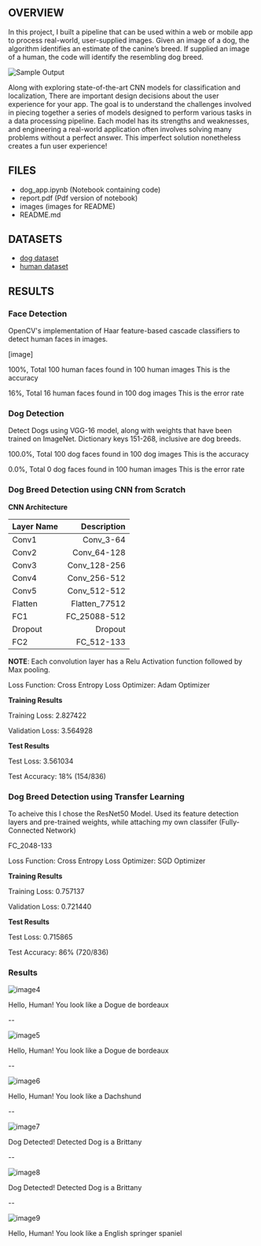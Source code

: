 [//]: # (Image References)

[image1]: ./images/sample_dog_output.png "Sample Output"
[image2]: ./images/vgg16_model.png "VGG-16 Model Layers"
[image3]: ./images/vgg16_model_draw.png "VGG16 Model Figure"
[image4]: ./images/img1.png "Result Image 1"
[image5]: ./images/img2.png "Result Image 2"
[image6]: ./images/img3.png "Result Image 3"
[image7]: ./images/img4.png "Result Image 4"
[image8]: ./images/img5.png "Result Image 5"
[image9]: ./images/img6.png "Result Image 6"


## OVERVIEW

In this project, I built a pipeline that can be used within a web or mobile app to process real-world, user-supplied images.  Given an image of a dog, the algorithm identifies an estimate of the canine’s breed.  If supplied an image of a human, the code will identify the resembling dog breed.  

![Sample Output][image1]

Along with exploring state-of-the-art CNN models for classification and localization, There are important design decisions about the user experience for your app.  The goal is to understand the challenges involved in piecing together a series of models designed to perform various tasks in a data processing pipeline.  Each model has its strengths and weaknesses, and engineering a real-world application often involves solving many problems without a perfect answer.  This imperfect solution nonetheless creates a fun user experience!

## FILES

- dog_app.ipynb (Notebook containing code)
- report.pdf (Pdf version of notebook)
- images (images for README)
- README.md

## DATASETS

- [dog dataset](https://s3-us-west-1.amazonaws.com/udacity-aind/dog-project/dogImages.zip)
- [human dataset](http://vis-www.cs.umass.edu/lfw/lfw.tgz)

## RESULTS

### Face Detection
OpenCV's implementation of Haar feature-based cascade classifiers to detect human faces in images.

[image]

100%, Total 100 human faces found in 100 human images
This is the accuracy

16%, Total 16 human faces found in 100 dog images
This is the error rate

### Dog Detection

Detect Dogs using VGG-16 model, along with weights that have been trained on ImageNet. Dictionary keys 151-268, inclusive are dog breeds.


100.0%, Total 100 dog faces found in 100 dog images
This is the accuracy

0.0%, Total 0 dog faces found in 100 human images
This is the error rate

### Dog Breed Detection using CNN from Scratch

**CNN Architecture**

| Layer Name | Description |
|-----|----------:|
| Conv1 | Conv_3-64 |
| Conv2 | Conv_64-128 |
| Conv3 | Conv_128-256 |
| Conv4 | Conv_256-512 |
| Conv5 | Conv_512-512 |
| Flatten | Flatten_7*7*512 |
| FC1 | FC_25088-512 |
| Dropout | Dropout |
| FC2 | FC_512-133|

**NOTE**: Each convolution layer has a Relu Activation function followed by Max pooling.

Loss Function: Cross Entropy Loss
Optimizer: Adam Optimizer

**Training Results**

Training Loss: 2.827422 	

Validation Loss: 3.564928

**Test Results**

Test Loss: 3.561034

Test Accuracy: 18% (154/836)


### Dog Breed Detection using Transfer Learning

To acheive this I chose the ResNet50 Model. Used its feature detection layers and pre-trained weights, while attaching my own classifer (Fully-Connected Network) 

FC_2048-133

Loss Function: Cross Entropy Loss
Optimizer: SGD Optimizer

**Training Results**

Training Loss: 0.757137 	

Validation Loss: 0.721440

**Test Results**

Test Loss: 0.715865

Test Accuracy: 86% (720/836)

### Results

![image4]

Hello, Human!
You look like a Dogue de bordeaux

--

![image5]

Hello, Human!
You look like a Dogue de bordeaux

--

![image6]

Hello, Human!
You look like a Dachshund

--

![image7]

Dog Detected!
Detected Dog is a Brittany

--

![image8]

Dog Detected!
Detected Dog is a Brittany

--

![image9]

Hello, Human!
You look like a English springer spaniel
